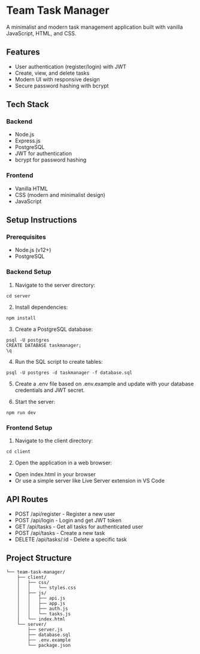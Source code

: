 
# Team Task Manager

A minimalist and modern task management application built with vanilla JavaScript, HTML, and CSS.

## Features

- User authentication (register/login) with JWT
- Create, view, and delete tasks
- Modern UI with responsive design
- Secure password hashing with bcrypt

## Tech Stack

### Backend
- Node.js
- Express.js
- PostgreSQL
- JWT for authentication
- bcrypt for password hashing

### Frontend
- Vanilla HTML
- CSS (modern and minimalist design)
- JavaScript

## Setup Instructions

### Prerequisites
- Node.js (v12+)
- PostgreSQL

### Backend Setup

1. Navigate to the server directory:
```
cd server
```

2. Install dependencies:
```
npm install
```

3. Create a PostgreSQL database:
```
psql -U postgres
CREATE DATABASE taskmanager;
\q
```

4. Run the SQL script to create tables:
```
psql -U postgres -d taskmanager -f database.sql
```

5. Create a .env file based on .env.example and update with your database credentials and JWT secret.

6. Start the server:
```
npm run dev
```

### Frontend Setup

1. Navigate to the client directory:
```
cd client
```

2. Open the application in a web browser:
- Open index.html in your browser
- Or use a simple server like Live Server extension in VS Code

## API Routes

- POST /api/register - Register a new user
- POST /api/login - Login and get JWT token
- GET /api/tasks - Get all tasks for authenticated user
- POST /api/tasks - Create a new task
- DELETE /api/tasks/:id - Delete a specific task

## Project Structure

```
└── team-task-manager/
    ├── client/
    │   ├── css/
    │   │   └── styles.css
    │   ├── js/
    │   │   ├── api.js
    │   │   ├── app.js
    │   │   ├── auth.js
    │   │   └── tasks.js
    │   └── index.html
    └── server/
        ├── server.js
        ├── database.sql
        ├── .env.example
        └── package.json
```
